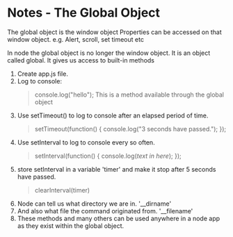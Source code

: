 # Notes - The Global Object

The global object is the window object
    Properties can be accessed on that window object.
        e.g. Alert, scroll, set timeout etc

In node the global object is no longer the window object.
    It is an object called global.
    It gives us access to built-in methods

1. Create app.js file.
2. Log to console:
    > console.log("hello");
    This is a method available through the global object
3. Use setTimeout() to log to console after an elapsed period of time.
    > setTimeout(function() {
        console.log("3 seconds have passed.");
    });
4. Use setInterval to log to console every so often.
    > setInterval(function() {
        console.log(*text in here*);
    });
5. store setInterval in a variable 'timer' and make it stop after 5 seconds have passed.
    > clearInterval(timer)
6.  Node can tell us what directory we are in. '__dirname'
7. And also what file the command originated from. '__filename'
8. These methods and many others can be used anywhere in a node app as they exist within the global object.
